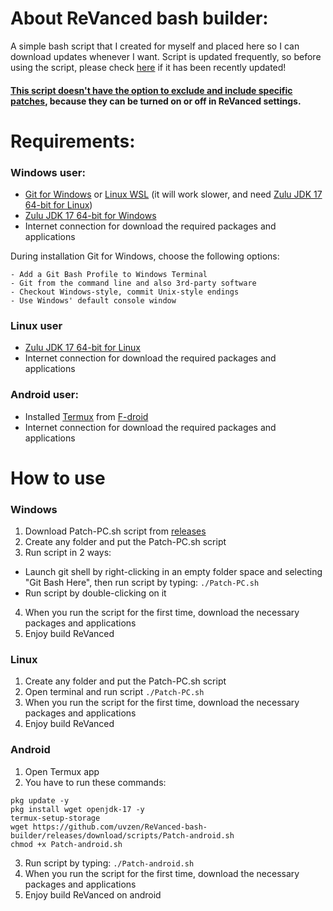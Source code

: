 # About ReVanced bash builder:

A simple bash script that I created for myself and placed here so I can download updates whenever I want.
Script is updated frequently, so before using the script, please check [here](https://github.com/uvzen/ReVanced-bash-builder/releases/tag/scripts) if it has been recently updated!

#### <ins>This script doesn't have the option to exclude and include specific patches</ins>, because they can be turned on or off in ReVanced settings.

# Requirements:

### Windows user:
- [Git for Windows](https://gitforwindows.org/) or [Linux WSL](https://docs.microsoft.com/en-us/windows/wsl/about) (it will work slower, and need [Zulu JDK 17 64-bit for Linux](https://cdn.azul.com/zulu/bin/zulu17.36.13-ca-jdk17.0.4-linux_amd64.deb))
- [Zulu JDK 17 64-bit for Windows](https://cdn.azul.com/zulu/bin/zulu17.36.13-ca-jdk17.0.4-win_x64.msi)
- Internet connection for download the required packages and applications

During installation Git for Windows, choose the following options:
```
- Add a Git Bash Profile to Windows Terminal
- Git from the command line and also 3rd-party software
- Checkout Windows-style, commit Unix-style endings
- Use Windows' default console window
```
### Linux user
- [Zulu JDK 17 64-bit for Linux](https://cdn.azul.com/zulu/bin/zulu17.36.13-ca-jdk17.0.4-linux_amd64.deb)
- Internet connection for download the required packages and applications

### Android user:
- Installed [Termux](https://f-droid.org/en/packages/com.termux/) from [F-droid](https://f-droid.org/en/)
- Internet connection for download the required packages and applications

# How to use


### Windows
1. Download Patch-PC.sh script from [releases](https://github.com/uvzen/ReVanced-bash-builder/releases/tag/scripts)
2. Create any folder and put the Patch-PC.sh script
3. Run script in 2 ways:
- Launch git shell by right-clicking in an empty folder space and selecting "Git Bash Here", then run script by typing: ```./Patch-PC.sh```
- Run script by double-clicking on it
4. When you run the script for the first time, download the necessary packages and applications
5. Enjoy build ReVanced

### Linux
1. Create any folder and put the Patch-PC.sh script 
2. Open terminal and run script ```./Patch-PC.sh```
3. When you run the script for the first time, download the necessary packages and applications
4. Enjoy build ReVanced

### Android
1. Open Termux app
2. You have to run these commands:
```
pkg update -y
pkg install wget openjdk-17 -y
termux-setup-storage
wget https://github.com/uvzen/ReVanced-bash-builder/releases/download/scripts/Patch-android.sh
chmod +x Patch-android.sh
```
3. Run script by typing: 
```./Patch-android.sh```
4. When you run the script for the first time, download the necessary packages and applications
5. Enjoy build ReVanced on android
